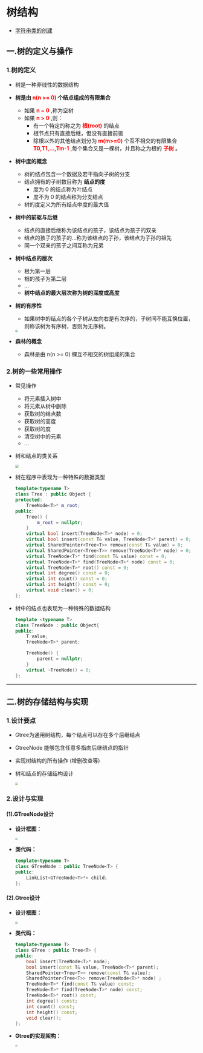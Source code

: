 # 树结构

<!-- GFM-TOC -->

* [字符串类的创建](#C++工具准备)

<!-- GFM-TOC -->

## 一.树的定义与操作

### 1.树的定义

+ 树是一种非线性的数据结构
+ **树是由 <font color = red>n(n >= 0)</font> 个结点组成的有限集合**
  + 如果 **<font color = red>n = 0</font>** ,称为空树
  + 如果 **<font color = red>n > 0</font>** ,则：
    + 有一个特定的称之为 **<font color = red>根(root)</font>** 的结点
    + 根节点只有直接后继，但没有直接前驱
    + 除根以外的其他结点划分为 **<font color = red>m(m>=0)</font>** 个互不相交的有限集合 **<font color = red>T0,T1,...,Tm-1</font>** ,每个集合又是一棵树，并且称之为根的 **<font color = red>子树</font>** 。

+ **树中度的概念**
  + 树的结点包含一个数据及若干指向子树的分支
  + 结点拥有的子树数目称为 **结点的度**
    + 度为 0 的结点称为叶结点
    + 度不为 0 的结点称为分支结点
  + 树的度定义为所有结点中度的最大值
+ **树中的前驱与后继**
  + 结点的直接后继称为该结点的孩子，该结点为孩子的双亲
  + 结点的孩子的孩子的...称为该结点的子孙，该结点为子孙的祖先
  + 同一个双亲的孩子之间互称为兄弟
+ **树中结点的层次**
  + 根为第一层
  + 根的孩子为第二层
  + ...
  + **树中结点的最大层次称为树的深度或高度**

+ **树的有序性**

  + 如果树中的结点的各个子树从左向右是有次序的，子树间不能互换位置，则称该树为有序树，否则为无序树。

  <img src="../images/mystring9.png" style="zoom:40%;" />

+ **森林的概念**
  
  + 森林是由 n(n >= 0) 棵互不相交的树组成的集合

### 2.树的一些常用操作

+ 常见操作

  + 将元素插入树中
  + 将元素从树中删除
  + 获取树的结点数
  + 获取树的高度
  + 获取树的度
  + 清空树中的元素
  + ...

+ 树和结点的类关系

  <img src="../images/mystring10.png" style="zoom:50%;" />

+ 树在程序中表现为一种特殊的数据类型

  ```c++
  template<typename T>
  class Tree : public Object {
  protected:
      TreeNode<T>* m_root;
  public:
      Tree() {
          m_root = nullptr;
      }
      virtual bool insert(TreeNode<T>* node) = 0;
      virtual bool insert(const T& value, TreeNode<T>* parent) = 0;
      virtual SharedPointer<Tree<T>> remove(const T& value) = 0;
      virtual SharedPointer<Tree<T>> remove(TreeNode<T>* node) = 0;
      virtual TreeNode<T>* find(const T& value) const = 0;
      virtual TreeNode<T>* find(TreeNode<T>* node) const = 0;
      virtual TreeNode<T>* root() const = 0;
      virtual int degree() const = 0;
      virtual int count() const = 0;
      virtual int height() const = 0;
      virtual void clear() = 0;
  };
  ```

+ 树中的结点也表现为一种特殊的数据结构

  ```c++
  template <typename T>
  class TreeNode : public Object{
  public:
      T value;
      TreeNode<T>* parent;
  
      TreeNode() {
          parent = nullptr;
      }
      virtual ~TreeNode() = 0;
  };
  ```


---

## 二.树的存储结构与实现

### 1.设计要点

+ Gtree为通用树结构，每个结点可以存在多个后继结点
+ GtreeNode 能够包含任意多指向后继结点的指针
+ 实现树结构的所有操作 (增删改查等)

+ 树和结点的存储结构设计

  <img src="../images/mytree1.png" style="zoom:40%;" />

### 2.设计与实现

#### (1).GTreeNode设计

+ **设计框图：**

  <img src="../images/mytree2.png" style="zoom:40%;" />

+ **类代码：**

  ```c++
  template<typename T>
  class GTreeNode : public TreeNode<T> {
  public:
      LinkList<GTreeNode<T>*> child;
  };
  ```

#### (2).Gtree设计

+ **设计框图：**

  <img src="../images/mytree3.png" style="zoom:40%;" />

+ **类代码：**

  ```c++
  template<typename T>
  class GTree : public Tree<T> {
  public:
      bool insert(TreeNode<T>* node);
      bool insert(const T& value, TreeNode<T>* parent);
      SharedPointer<Tree<T>> remove(const T& value);
      SharedPointer<Tree<T>> remove(TreeNode<T>* node) ;
      TreeNode<T>* find(const T& value) const;
      TreeNode<T>* find(TreeNode<T>* node) const;
      TreeNode<T>* root() const;
      int degree() const;
      int count() const;
      int height() const;
      void clear();
  };
  ```

+ **Gtree的实现架构：**

  <img src="../images/mytree4.png" style="zoom:30%;" />

